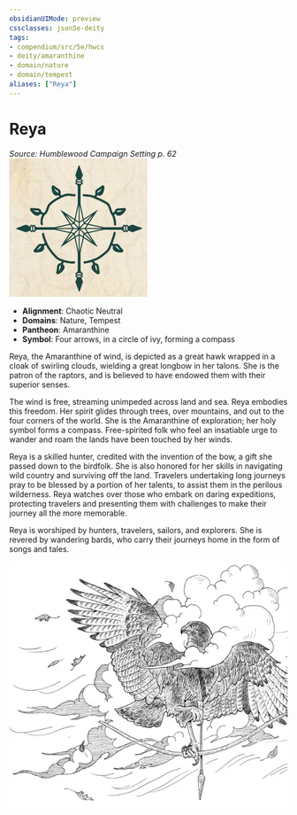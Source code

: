 ```yaml
---
obsidianUIMode: preview
cssclasses: json5e-deity
tags:
- compendium/src/5e/hwcs
- deity/amaranthine
- domain/nature
- domain/tempest
aliases: ["Reya"]
---
```

# Reya
*Source: Humblewood Campaign Setting p. 62* 
![](https://raw.githubusercontent.com/5etools-mirror-3/5etools-img/main/deities/HWCS/Reya-Symbol.webp#symbol)

- **Alignment**: Chaotic Neutral
- **Domains**: Nature, Tempest
- **Pantheon**: Amaranthine
- **Symbol**: Four arrows, in a circle of ivy, forming a compass

Reya, the Amaranthine of wind, is depicted as a great hawk wrapped in a cloak of swirling clouds, wielding a great longbow in her talons. She is the patron of the raptors, and is believed to have endowed them with their superior senses.

The wind is free, streaming unimpeded across land and sea. Reya embodies this freedom. Her spirit glides through trees, over mountains, and out to the four corners of the world. She is the Amaranthine of exploration; her holy symbol forms a compass. Free-spirited folk who feel an insatiable urge to wander and roam the lands have been touched by her winds.

Reya is a skilled hunter, credited with the invention of the bow, a gift she passed down to the birdfolk. She is also honored for her skills in navigating wild country and surviving off the land. Travelers undertaking long journeys pray to be blessed by a portion of her talents, to assist them in the perilous wilderness. Reya watches over those who embark on daring expeditions, protecting travelers and presenting them with challenges to make their journey all the more memorable.

Reya is worshiped by hunters, travelers, sailors, and explorers. She is revered by wandering bards, who carry their journeys home in the form of songs and tales.

![](https://raw.githubusercontent.com/5etools-mirror-3/5etools-img/main/deities/HWCS/Reya.webp#center)